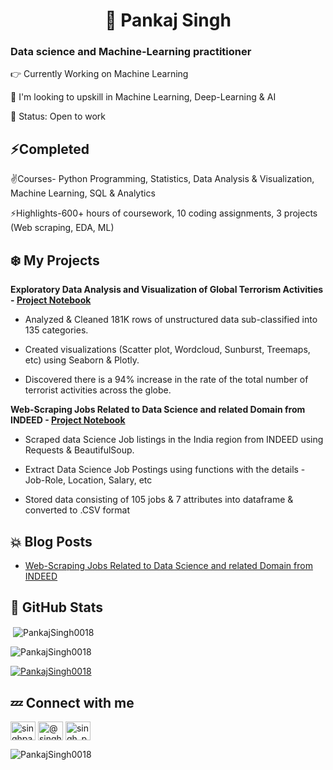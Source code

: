 
<h1 align="center"> 👋  Pankaj Singh </h1>
<h3 align="left">Data science and Machine-Learning practitioner</h3>

👉 Currently Working on Machine Learning 

🚀 I'm looking to upskill in Machine Learning, Deep-Learning & AI

🎯 Status: Open to work

## ⚡Completed 

✌️Courses- Python Programming, Statistics, Data Analysis & Visualization, Machine Learning, SQL & Analytics

⚡Highlights-600+ hours of coursework, 10 coding assignments, 3 projects (Web scraping, EDA, ML)


 ## ❄️ My Projects
 
 **Exploratory Data Analysis and Visualization of Global Terrorism Activities - [Project Notebook](https://jovian.ai/singh-pankaj0018/exploratory-data-analysis-project-eda)**
 
- Analyzed & Cleaned 181K rows of unstructured data sub-classified into 135 categories.

- Created visualizations (Scatter plot, Wordcloud, Sunburst, Treemaps, etc) using Seaborn & Plotly.

- Discovered there is a 94% increase in the rate of the total number of terrorist activities across the globe.

**Web-Scraping Jobs Related to Data Science and related Domain from INDEED - [Project Notebook](https://jovian.ai/singh-pankaj0018/webscraping-project)**

- Scraped data Science Job listings in the India region from INDEED using Requests & BeautifulSoup.

- Extract Data Science Job Postings using functions with the details - Job-Role, Location, Salary, etc

- Stored data consisting of 105 jobs & 7 attributes into dataframe & converted to .CSV format

## 💥 Blog Posts
<!-- BLOG-POST-LIST:START -->
- [Web-Scraping Jobs Related to Data Science and related Domain from INDEED](https://medium.com/jovianml/web-scraping-data-science-related-jobs-3c6439de8af8)

<!-- BLOG-POST-LIST:END -->
 
 

## 🌠 GitHub Stats
<p>&nbsp;<img align="center" src="https://github-readme-stats.vercel.app/api?username=PankajSingh0018&show_icons=true&locale=en" alt="PankajSingh0018" /></p>

<p><img align="center" src="https://github-readme-streak-stats.herokuapp.com/?user=PankajSingh0018&" alt="PankajSingh0018" /></p>
 
 <p align="left"> <a href="https://github.com/ryo-ma/github-profile-trophy"><img src="https://github-profile-trophy.vercel.app/?username=PankajSingh0018" alt="PankajSingh0018" /></a> </p>
 
## 💤 Connect with me

<a href="https://www.linkedin.com/in/singhpankaj0018" target="blank"><img align="center" src="https://raw.githubusercontent.com/rahuldkjain/github-profile-readme-generator/master/src/images/icons/Social/linked-in-alt.svg" alt="singhpankaj0018" height="30" width="40" /></a>
<a href="https://medium.com/@singh.pankaj0018" target="blank"><img align="center" src="https://raw.githubusercontent.com/rahuldkjain/github-profile-readme-generator/master/src/images/icons/Social/medium.svg" alt="@singh.pankaj0018" height="30" width="40" /></a>
<a href="https://www.hackerrank.com/singh_pankaj0018" target="blank"><img align="center" src="https://raw.githubusercontent.com/rahuldkjain/github-profile-readme-generator/master/src/images/icons/Social/hackerrank.svg" alt="singh_pankaj0018" height="30" width="40" /></a>
</p>

<p align="left"> <img src="https://komarev.com/ghpvc/?username=PankajSingh0018&label=Profile%20views&color=0e75b6&style=flat" alt="PankajSingh0018" /> </p>

